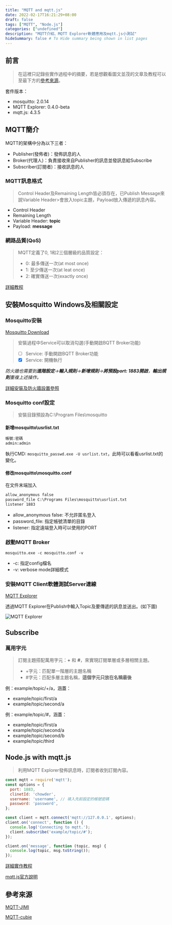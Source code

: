 ```yaml
---
title: "MQTT and mqtt.js"
date: 2022-02-17T16:21:29+08:00
draft: false
tags: ["MQTT", "Node.js"]
categories: ["undefined"]
description: "MQTT介紹、MQTT Explorer軟體應用及mqtt.js小測試"
hideSummary: false # To Hide summary being shown in list pages
---
```


## 前言

> 在這裡只記錄些實作過程中的摘要，若是想觀看圖文並茂的文章及教程可以至最下方的[參考來源](#參考來源)。

套件版本：

- mosquitto: 2.0.14
- MQTT Explorer: 0.4.0-beta
- mqtt.js: 4.3.5

## MQTT簡介

MQTT的架構中分為以下三者：

- Publisher(發佈者)：發佈訊息的人
- Broker(代理人)：負責接收來自Publisher的訊息並發訊息給Subscribe
- Subscriber(訂閱者)：接收訊息的人

### MQTT訊息格式

> Control Header及Remaining Length皆必須存在，已Publish Message來說Variable Header>會放入topic主題，Payload放入傳遞的訊息內容。

- Control Header
- Remaining Length
- Variable Header: **topic**
- Payload: **message**

### 網路品質(QoS)

> MQTT定義了0, 1和2三個層級的品質設定：
>
> - 0: 最多傳送一次(at most once)
> - 1: 至少傳送一次(at leat once)
> - 2: 確實傳送一次(exactly once)

[詳細教程](https://swf.com.tw/?p=1015)

## 安裝Mosquitto Windows及相關設定

### Mosquitto安裝

[Mosquitto Download](https://mosquitto.org/download/)

> 安裝過程中Service可以取消勾選(手動開啟BQTT Broker功能)
>
> - [ ] Service: 手動開啟BQTT Broker功能
> - [x] Service: 開機執行

_防火牆也需要到**進階設定**->**輸入規則**->**新增規則**->**將預設port: 1883開啟**，**輸出規則**重複上述操作。_

[詳細安裝及防火牆設置參照](https://jimirobot.tw/esp32-mosquitto-windows-mqtt-tutorial/)

### Mosquitto conf設定

> 安裝目錄預設為C:\Program Files\mosquitto

#### 新增mosquitto\usrlist.txt

```txt
帳號:密碼
admin:admin
```

執行CMD: `mosquitto_passwd.exe -U usrlist.txt`，此時可以看看usrlist.txt的變化。

#### 修改mosquitto\mosquitto.conf

在文件末端加入

```txt
allow_anonymous false
password_file C:\Programs Files\mosquitto\usrlist.txt
listener 1883
```

- allow_anonymous false: 不允許匿名登入
- password_file: 指定帳號清單的目錄
- listener: 指定遠端登入時可以使用的PORT

### 啟動MQTT Broker

`mosquitto.exe -c mosquitto.conf -v`

- -c: 指定config檔名
- -v: verbose mode詳細模式

### 安裝MQTT Client軟體測試Server連線

[MQTT Explorer](http://mqtt-explorer.com/)

透過MQTT Explorer在Publish中輸入Topic及要傳遞的訊息並送出。(如下圖)

![MQTT Explorer](/my-blog/images/mqtt/mqtt-explorer.png)

## Subscribe

### 萬用字元

> 訂閱主題搭配萬用字元：**+** 和 **#**，來實現訂閱單層或多層相關主題。
>
> - +字元：匹配單一階層的主題名稱
> - #字元：匹配多層主題名稱，**這個字元只放在名稱最後**

例：example/topic/+/a，涵蓋：

- example/topic/first/a
- example/topic/second/a

例：example/topic/#，涵蓋：

- example/topic/first/a
- example/topic/second/a
- example/topic/second/b
- example/topic/third

## Node.js with mqtt.js

> 利用MQTT Explorer發佈訊息時，訂閱者收到訂閱內容。

```javascript
const mqtt = require('mqtt');
const options = {
  port: 1883,
  clinetId: 'chowder',
  username: 'username', // 填入先前設定的帳號密碼
  password: 'password',
};

const client = mqtt.connect('mqtt://127.0.0.1', options);
client.on('connect', function () {
  console.log('Connecting to mqtt.');
  client.subscribe('example/topic/#');
});

client.on('message', function (topic, msg) {
  console.log(topic, msg.toString());
});
```

[詳細實作教程](https://swf.com.tw/?p=1023)

[mqtt.js官方說明](https://yarnpkg.com/package/mqtt)

## 參考來源

[MQTT-JIMI](https://jimirobot.tw/esp32-mosquitto-windows-mqtt-tutorial/)

[MQTT-cubie](https://swf.com.tw/?p=1002)
